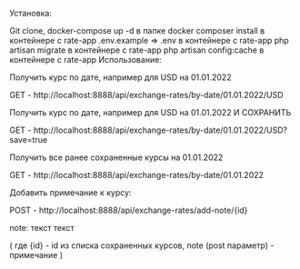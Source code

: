 Установка:

Git clone, docker-compose up -d в папке docker
composer install в контейнере с rate-app
.env.example => .env в контейнере с rate-app
php artisan migrate в контейнере с rate-app
php artisan config:cache в контейнере с rate-app
Использование:

Получить курс по дате, например для USD на 01.01.2022

GET - http://localhost:8888/api/exchange-rates/by-date/01.01.2022/USD

Получить курс по дате, например для USD на 01.01.2022 И СОХРАНИТЬ

GET - http://localhost:8888/api/exchange-rates/by-date/01.01.2022/USD?save=true

Получить все ранее сохраненные курсы на 01.01.2022

GET - http://localhost:8888/api/exchange-rates/by-date/01.01.2022

Добавить примечание к курсу:

POST - http://localhost:8888/api/exchange-rates/add-note/{id}

note: текст текст

( где {id} - id из списка сохраненных курсов, note (post параметр) - примечание )
